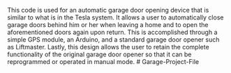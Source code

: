    This code is used for an automatic garage door opening device that is similar to what is in the Tesla system. It allows a user to automatically close garage doors behind him or her when leaving a home and to open the aforementioned doors again upon return. This is accomplished through a simple GPS module, an Arduino, and a standard garage door opener such as Liftmaster. Lastly, this design allows the user to retain the complete functionality of the original garage door opener so that it can be reprogrammed or operated in manual mode.  # Garage-Project-File
